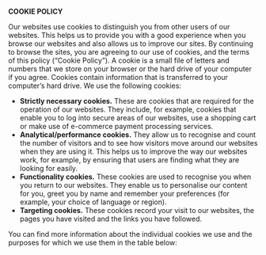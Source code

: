**COOKIE POLICY** 

Our websites use cookies to distinguish you from other users of our websites. This helps us to provide you with a good experience when you browse our websites and also allows us to improve our sites. By continuing to browse the sites, you are agreeing to our use of cookies, and the terms of this policy (“Cookie Policy”). A cookie is a small file of letters and numbers that we store on your browser or the hard drive of your computer if you agree. Cookies contain information that is transferred to your computer’s hard drive. We use the following cookies:

*   **Strictly necessary cookies.** These are cookies that are required for the operation of our websites. They include, for example, cookies that enable you to log into secure areas of our websites, use a shopping cart or make use of e-commerce payment processing services.
*   **Analytical/performance cookies.** They allow us to recognise and count the number of visitors and to see how visitors move around our websites when they are using it. This helps us to improve the way our websites work, for example, by ensuring that users are finding what they are looking for easily.
*   **Functionality cookies.** These cookies are used to recognise you when you return to our websites. They enable us to personalise our content for you, greet you by name and remember your preferences (for example, your choice of language or region).
*   **Targeting cookies.** These cookies record your visit to our websites, the pages you have visited and the links you have followed.

You can find more information about the individual cookies we use and the purposes for which we use them in the table below: 
 
